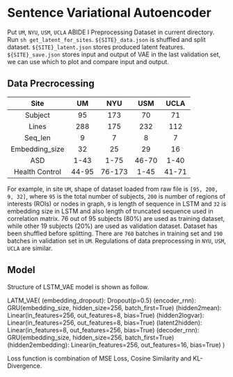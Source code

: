 # Sentence Variational Autoencoder

Put `UM`, `NYU`, `USM`, `UCLA` ABIDE I Preprocessing Dataset in current directory.
Run `sh get_latent_for_sites`. `${SITE}_data.json` is shuffled and split dataset. `${SITE}_latent.json` stores produced latent features. `${SITE}_save.json` stores input and output of VAE in the last validation set, we can use which to plot and compare input and output.

## Data Precrocessing

|Site           |UM     |NYU    |USM    |UCLA   |
|:-------------:|:-----:|:-----:|:-----:|:-----:|
|Subject        |95     |173    |70     |71     |
|Lines          |288    |175    |232    |112    |
|Seq_len        |9      |7      |8      |7      |
|Embedding_size |32     |25     |29     |16     |
|ASD            |1-43   |1-75   |46-70  |1-40   |
|Health Control |44-95  |76-173 |1-45   |41-71  |

For example, in site `UM`, shape of dataset loaded from raw file is `[95, 200, 9, 32]`, where `95` is the total number of subjects, `200` is number of regions of interests (ROIs) or nodes in graph, `9` is length of sequence in LSTM and `32` is embedding size in LSTM and also length of truncated sequence used in correlation matrix. 76 out of 95 subjects (80%) are used as training dataset, while other 19 subjects (20%) are used as validation dataset. Dataset has been shuffled before splitting. There are `760` batches in training set and `190` batches in validation set in `UM`. Regulations of data preprocessing in `NYU`, `USM`, `UCLA` are similar.

## Model

Structure of LSTM_VAE model is shown as follow.

LATM_VAE(
    (embedding_dropout): Dropout(p=0.5)
    (encoder_rnn): GRU(embedding_size, hidden_size=256, batch_first=True)
    (hidden2mean): Linear(in_features=256, out_features=8, bias=True)
    (hidden2logvar): Linear(in_features=256, out_features=8, bias=True)
    (latent2hidden): Linear(in_features=8, out_features=256, bias=True)
    (decoder_rnn): GRU(embedding_size, hidden_size=256, batch_first=True)
    (hidden2embedding): Linear(in_features=256, out_features=16, bias=True)
)

Loss function is combination of MSE Loss, Cosine Similarity and KL-Divergence.